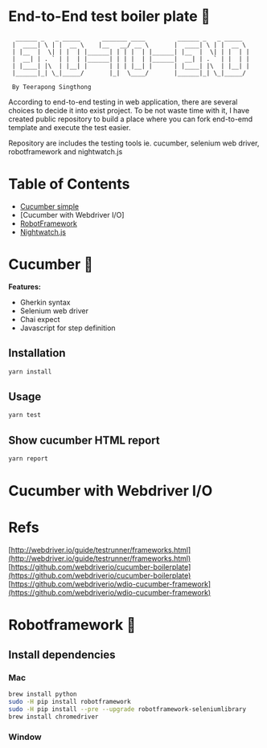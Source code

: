 # End-to-End test boiler plate :beer:
```
  ______ _   _ _____      _______ ____         ______ _   _ _____  
 |  ____| \ | |  __ \    |__   __/ __ \       |  ____| \ | |  __ \ 
 | |__  |  \| | |  | |______| | | |  | |______| |__  |  \| | |  | |
 |  __| | . ` | |  | |______| | | |  | |______|  __| | . ` | |  | |
 | |____| |\  | |__| |      | | | |__| |      | |____| |\  | |__| |
 |______|_| \_|_____/       |_|  \____/       |______|_| \_|_____/ 
 
 By Teerapong Singthong
```

According to end-to-end testing in web application, there are several choices to decide it into exist project.
To be not waste time with it, I have created public repository to build a place where you can fork end-to-emd template and execute the test easier.

Repository are includes the testing tools ie. cucumber, selenium web driver, robotframework and nightwatch.js

# Table of Contents
  - [Cucumber simple](#cucumber)
  - [Cucumber with Webdriver I/O]
  - [RobotFramework](#robotframework)
  - [Nightwatch.js](#nightwatch)
# Cucumber :shower:
**Features:**
 - Gherkin syntax
 - Selenium web driver
 - Chai expect
 - Javascript for step definition

## Installation
```sh
yarn install
```
## Usage
```sh
yarn test
```
## Show cucumber HTML report
```sh
yarn report
```

# Cucumber with Webdriver I/O

# Refs
[http://webdriver.io/guide/testrunner/frameworks.html](http://webdriver.io/guide/testrunner/frameworks.html)
[https://github.com/webdriverio/cucumber-boilerplate](https://github.com/webdriverio/cucumber-boilerplate)
[https://github.com/webdriverio/wdio-cucumber-framework](https://github.com/webdriverio/wdio-cucumber-framework)

# Robotframework :hatched_chick:
## Install dependencies
### Mac
```sh
brew install python
sudo -H pip install robotframework
sudo -H pip install --pre --upgrade robotframework-seleniumlibrary
brew install chromedriver
```
### Window